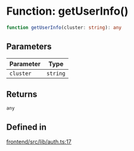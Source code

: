 # Function: getUserInfo()

```ts
function getUserInfo(cluster: string): any
```

## Parameters

| Parameter | Type |
| ------ | ------ |
| `cluster` | `string` |

## Returns

`any`

## Defined in

[frontend/src/lib/auth.ts:17](https://github.com/headlamp-k8s/headlamp/blob/2481a1c9f2b4a69a9320466e7a455215b14b97b0/frontend/src/lib/auth.ts#L17)
